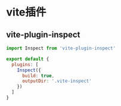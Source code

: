 # vite插件

## vite-plugin-inspect

```javascript
import Inspect from 'vite-plugin-inspect'

export default {
  plugins: [
    Inspect({
      build: true,
      outputDir: '.vite-inspect'
    })
  ]
}
```

